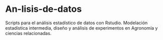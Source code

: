 # An-lisis-de-datos
Scripts para el análisis estadístico de datos con Rstudio. Modelación estadística intermedia, diseño y análisis de experimentos en Agronomía y ciencias relacionadas.
